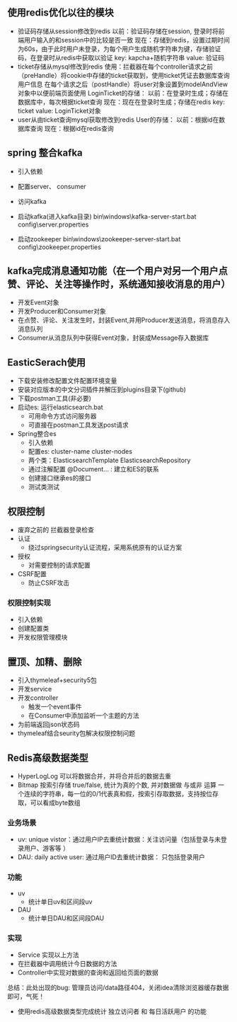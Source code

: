 ## 使用redis优化以往的模块
- 验证码存储从session修改到redis
  以前：验证码存储在session, 登录时将前端用户输入的和session中的比较是否一致
  现在：存储到redis，设置过期时间为60s，由于此时用户未登录，为每个用户生成随机字符串为键，存储验证码，在登录时从redis中获取以验证
  key: kapcha+随机字符串
  value: 验证码
- ticket存储从mysql修改到redis
  使用：拦截器在每个controller请求之前（preHandle）将cookie中存储的ticket获取到，使用ticket凭证去数据库查询用户信息
       在每个请求之后（postHandle）将user对象设置到modelAndView对象中以便前端页面使用
  LoginTicket的存储：
    以前：在登录时生成；存储在数据库中，每次根据ticket查询
    现在：现在在登录时生成；存储在redis
      key: ticket
      value: LoginTicket对象
- user从由ticket查询mysql获取修改到redis
  User的存储：
    以前：根据id在数据库查询
    现在：根据id在redis查询
  

## spring 整合kafka
- 引入依赖
- 配置server、 consumer
- 访问kafka
- 启动kafka(进入kafka目录)
bin\windows\kafka-server-start.bat config\server.properties
  
- 启动zookeeper 
bin\windows\zookeeper-server-start.bat config\zookeeper.properties
  

## kafka完成消息通知功能（在一个用户对另一个用户点赞、评论、关注等操作时，系统通知接收消息的用户）
- 开发Event对象
- 开发Producer和Consumer对象
- 在点赞、评论、关注发生时，封装Event,并用Producer发送消息，将消息存入消息队列
- Consumer从消息队列中获得Event对象，封装成Message存入数据库


## EasticSerach使用
- 下载安装修改配置文件配置环境变量
- 安装对应版本的中文分词插件并解压到plugins目录下(github)
- 下载postman工具(非必要)
- 启动es: 运行elasticsearch.bat 
  - 可用命令方式访问服务器
  - 可直接在postman工具发送post请求
- Spring整合es
  - 引入依赖
  - 配置es: cluster-name   cluster-nodes
  - 两个类：ElasticsearchTemplate  ElasticsearchRepository
  - 通过注解配置 @Document... : 建立和ES的联系
  - 创建接口继承es的接口
  - 测试类测试



## 权限控制
- 废弃之前的 拦截器登录检查
- 认证
  - 绕过springsecurity认证流程，采用系统原有的认证方案
- 授权
  - 对需要控制的请求配置
- CSRF配置
  - 防止CSRF攻击
  

### 权限控制实现
- 引入依赖
- 创建配置类
- 开发权限管理模块

## 置顶、加精、删除
- 引入thymeleaf+security5包
- 开发service
- 开发controller
  - 触发一个event事件
  - 在Consumer中添加监听一个主题的方法
- 为前端返回json状态码
- thymeleaf结合seurity包解决权限控制问题
  

## Redis高级数据类型
- HyperLogLog
  可以将数据合并，并将合并后的数据去重
- Bitmap
  按索引存储 true/false, 统计为真的个数, 并对数据做 与或非 运算
  一个连续的字符串，每一位的0/1代表真和假，按索引存取数据，支持按位存取，可以看成byte数组
  
### 业务场景
- uv: unique vistor：通过用户IP去重统计数据：关注访问量（包括登录与未登录用户、游客等 ）
- DAU: daily active user: 通过用户ID去重统计数据： 只包括登录用户
### 功能
- uv
  - 统计单日uv和区间段uv
- DAU
  - 统计单日DAU和区间段DAU
  
### 实现
- Service 实现以上方法
- 在拦截器中调用统计今日数据的方法
- Controller中实现对数据的查询和返回给页面的数据

总结：此处出现的bug: 管理员访问/data路径404，关闭idea清除浏览器缓存数据即可，气死！
- 使用redis高级数据类型完成统计 独立访问者 和 每日活跃用户 的功能